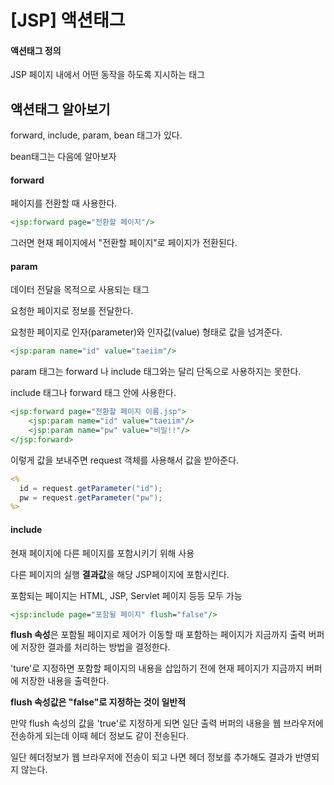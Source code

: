 # [JSP] 액션태그

#### 액션태그 정의

JSP 페이지 내에서 어떤 동작을 하도록 지시하는 태그



## 액션태그 알아보기

forward, include, param, bean 태그가 있다.

bean태그는 다음에 알아보자



#### forward

페이지를 전환할 때 사용한다.

```Jsp
<jsp:forward page="전환할 페이지"/>
```

그러면 현재 페이지에서 "전환할 페이지"로 페이지가 전환된다.



#### param

데이터 전달을 목적으로 사용되는 태그

요청한 페이지로 정보를 전달한다.

요청한 페이지로 인자(parameter)와 인자값(value) 형태로 값을 넘겨준다.

```Jsp
<jsp:param name="id" value="taeiim"/>
```



param 태그는 forward 나 include 태그와는 달리 단독으로 사용하지는 못한다.

include 태그나 forward 태그 안에 사용한다.

```Jsp
<jsp:forward page="전환할 페이지 이름.jsp">
	<jsp:param name="id" value="taeiim"/>
  	<jsp:param name="pw" value="비밀!!"/>
</jsp:forward>
```

이렇게 값을  보내주면 request 객체를 사용해서 값을 받아준다.

```jsp
<%
  id = request.getParameter("id");
  pw = request.getParameter("pw");
%>
```





#### include

현재 페이지에 다른 페이지를 포함시키기 위해 사용

다른 페이지의 실행 **결과값**을 해당 JSP페이지에 포함시킨다.

포함되는 페이지는 HTML, JSP, Servlet 페이지 등등 모두 가능

```Jsp
<jsp:include page="포함될 페이지" flush="false"/>
```



**flush 속성**은 포함될 페이지로 제어가 이동할 때 포함하는 페이지가 지금까지 출력 버퍼에 저장한 결과를 처리하는 방법을 결정한다.

'ture'로 지정하면 포함할 페이지의 내용을 삽입하기 전에 현재 페이지가 지금까지 버퍼에 저장한 내용을 출력한다.



**flush 속성값은 "false"로 지정하는 것이 일반적**

만약 flush 속성의 값을 'true'로 지정하게 되면 일단 출력 버퍼의 내용을 웹 브라우저에 전송하게 되는데 이때 헤더 정보도 같이 전송된다. 

일단 헤더정보가 웹 브라우저에 전송이 되고 나면 헤더 정보를 추가해도 결과가 반영되지 않는다.